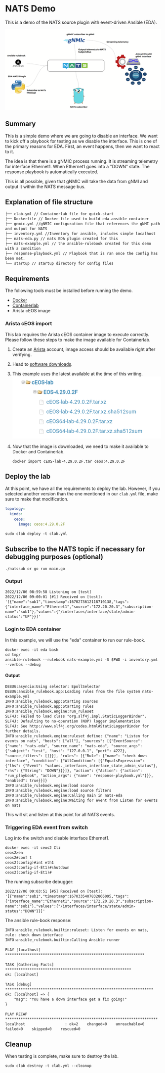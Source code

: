 # NATS Demo

This is a demo of the NATS source plugin with event-driven Ansible (EDA).

![Alt text](images/natsoverall.jpg?raw=true "Overall")

## Summary

This is a simple demo where we are going to disable an interface. We want to kick off a playbook for testing as we disable the interface. This is one of the primary reasons for EDA. First, an event happens, then we want to react to it.

The idea is that there is a gNMIC process running. It is streaming telemetry for interface Ethernet1. When Ethernet1 goes into a "DOWN" state. The response playbook is automatically executed.

This is all possible, given that gNMIC will take the data from gNMI and output it within the NATS message bus.

## Explanation of file structure

```shell
├── clab.yml // Containerlab file for quick-start
├── Dockerfile // Docker file used to build eda-ansible container
├── gnmic.yml //gNMIC configuration file that references the gNMI path and output for NATS
├── inventory.yml //Inventory for ansible, includes simple localhost
├── nats-eda.py // nats EDA plugin created for this
├── nats-example.yml // the ansible-rulebook created for this demo with a condition
├── response-playbook.yml // Playbook that is ran once the config has been met.
└── startup // startup directory for config files
```

## Requirements

The following tools must be installed before running the demo.

- [Docker](https://docs.docker.com/engine/install/)
- [Containerlab](https://containerlab.dev/install/)
- Arista cEOS image

### Arista cEOS import

This lab requires the Arista cEOS container image to execute correctly. Please follow these steps to make the image available for Containerlab.

1. Create an [Arista](https://www.arista.com/en/login) account, image access should be available right after verifying.
2. Head to [software downloads](https://www.arista.com/en/support/software-download).
3. This example uses the latest available at the time of this writing.
    ![ceos-download](images/ceos-download.png)
4. Now that the image is downloaded, we need to make it available to Docker and Containerlab.

    ```shell
    docker import cEOS-lab-4.29.0.2F.tar ceos:4.29.0.2F
    ```

## Deploy the lab

At this point, we have all the requirements to deploy the lab. However, if you selected another version than the one mentioned in our `clab.yml` file, make sure to make that modification.

```yml
topology:
  kinds:
    ceos:
      image: ceos:4.29.0.2F
```

```shell
sudo clab deploy -t clab.yml
```

## Subscribe to the NATS topic if necessary for debugging purposes (optional)

```shell
./natssub or go run main.go
```

### Output

```shell
2022/12/06 08:59:58 Listening on [test]
2022/12/06 09:00:01 [#1] Received on [test]: '[{"name":"sub1","timestamp":1670273612118710138,"tags":{"interface_name":"Ethernet1","source":"172.20.20.3","subscription-name":"sub1"},"values":{"/interfaces/interface/state/admin-status":"UP"}}]'
```

### Login to EDA container

In this example, we will use the "eda" container to run our rule-book.

```shell
docker exec -it eda bash
cd tmp/
ansible-rulebook --rulebook nats-example.yml -S $PWD -i inventory.yml --verbos --debug
```

#### Output

```shell
DEBUG:asyncio:Using selector: EpollSelector
DEBUG:ansible_rulebook.app:Loading rules from the file system nats-example.yml
INFO:ansible_rulebook.app:Starting sources
INFO:ansible_rulebook.app:Starting rules
INFO:ansible_rulebook.engine:run_ruleset
SLF4J: Failed to load class "org.slf4j.impl.StaticLoggerBinder".
SLF4J: Defaulting to no-operation (NOP) logger implementation
SLF4J: See http://www.slf4j.org/codes.html#StaticLoggerBinder for further details.
INFO:ansible_rulebook.engine:ruleset define: {"name": "Listen for events on nats", "hosts": ["all"], "sources": [{"EventSource": {"name": "nats-eda", "source_name": "nats-eda", "source_args": {"subject": "test", "host": "127.0.0.1", "port": 4222}, "source_filters": []}}], "rules": [{"Rule": {"name": "check down interface", "condition": {"AllCondition": [{"EqualsExpression": {"lhs": {"Event": "values._interfaces_interface_state_admin_status"}, "rhs": {"String": "DOWN"}}}]}, "action": {"Action": {"action": "run_playbook", "action_args": {"name": "response-playbook.yml"}}}, "enabled": true}}]}
INFO:ansible_rulebook.engine:load source
INFO:ansible_rulebook.engine:load source filters
INFO:ansible_rulebook.engine:Calling main in nats-eda
INFO:ansible_rulebook.engine:Waiting for event from Listen for events on nats
```

This will sit and listen at this point for all NATS events.

### Triggering EDA event from switch

Log into the switch and disable  interface Ethernet1.

```shell
docker exec -it ceos2 Cli
ceos2>en
ceos2#conf t
ceos2(config)#int eth1
ceos2(config-if-Et1)#shutdown
ceos2(config-if-Et1)#
```

The running subscribe debugger:

```shell
2022/12/06 09:03:51 [#5] Received on [test]: '[{"name":"sub1","timestamp":1670335407832866095,"tags":{"interface_name":"Ethernet1","source":"172.20.20.3","subscription-name":"sub1"},"values":{"/interfaces/interface/state/admin-status":"DOWN"}}]'
```

The ansible rule-book response:

```shell
INFO:ansible_rulebook.builtin:ruleset: Listen for events on nats, rule: check down interface
INFO:ansible_rulebook.builtin:Calling Ansible runner

PLAY [localhost] ***************************************************************

TASK [Gathering Facts] *********************************************************
ok: [localhost]

TASK [debug] *******************************************************************
ok: [localhost] => {
    "msg": "You have a down interface get a fix going!"
}

PLAY RECAP *********************************************************************
localhost                  : ok=2    changed=0    unreachable=0    failed=0    skipped=0    rescued=0
```

## Cleanup

When testing is complete, make sure to destroy the lab.

```shell
sudo clab destroy -t clab.yml --cleanup
```
